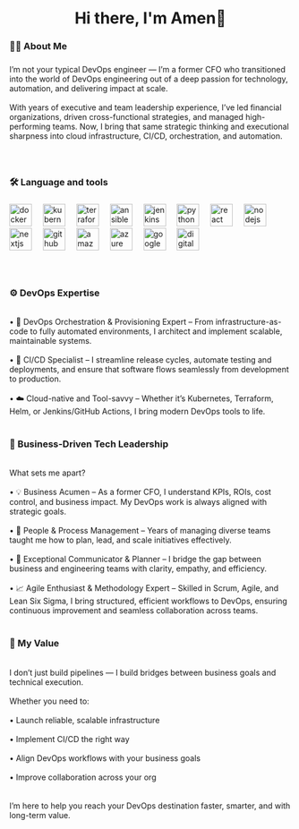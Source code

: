 <h1 align="center">Hi there, I'm Amen👋</h1>

###

<h3 align="left">👩‍💻  About Me</h3>

###

<p align="left">I’m not your typical DevOps engineer — I’m a former CFO who transitioned into the world of DevOps engineering out of a deep passion for technology, automation, and delivering impact at scale.<br><br>With years of executive and team leadership experience, I’ve led financial organizations, driven cross-functional strategies, and managed high-performing teams. Now, I bring that same strategic thinking and executional sharpness into cloud infrastructure, CI/CD, orchestration, and automation.
  
  ###
<br>

<h3 align="left">🛠 Language and tools</h3>


###

<div align="left">
  <img src="https://cdn.jsdelivr.net/gh/devicons/devicon/icons/docker/docker-original.svg" height="40" alt="docker logo"  />
  <img width="12" />
  <img src="https://cdn.jsdelivr.net/gh/devicons/devicon/icons/kubernetes/kubernetes-plain.svg" height="40" alt="kubernetes logo"  />
  <img width="12" />
  <img src="https://cdn.jsdelivr.net/gh/devicons/devicon/icons/terraform/terraform-original.svg" height="40" alt="terraform logo"  />
  <img width="12" />
  <img src="https://cdn.jsdelivr.net/gh/devicons/devicon/icons/ansible/ansible-original.svg" height="40" alt="ansible logo"  />
  <img width="12" />
  <img src="https://cdn.jsdelivr.net/gh/devicons/devicon/icons/jenkins/jenkins-original.svg" height="40" alt="jenkins logo"  />
  <img width="12" />
  <img src="https://cdn.jsdelivr.net/gh/devicons/devicon/icons/python/python-original.svg" height="40" alt="python logo"  />
  <img width="12" />
  <img src="https://cdn.jsdelivr.net/gh/devicons/devicon/icons/react/react-original.svg" height="40" alt="react logo"  />
  <img width="12" />
  <img src="https://cdn.jsdelivr.net/gh/devicons/devicon/icons/nodejs/nodejs-original.svg" height="40" alt="nodejs logo"  />
  <img width="12" />
  <img src="https://cdn.jsdelivr.net/gh/devicons/devicon/icons/nextjs/nextjs-original.svg" height="40" alt="nextjs logo"  />
  <img width="12" />
  <img src="https://cdn.jsdelivr.net/gh/devicons/devicon/icons/github/github-original.svg" height="40" alt="github logo"  />
  <img width="12" />
  <img src="https://cdn.jsdelivr.net/gh/devicons/devicon/icons/amazonwebservices/amazonwebservices-line-wordmark.svg" height="40" alt="amazonwebservices logo"  />
  <img width="12" />
  <img src="https://cdn.jsdelivr.net/gh/devicons/devicon/icons/azure/azure-original.svg" height="40" alt="azure logo"  />
  <img width="12" />
  <img src="https://cdn.jsdelivr.net/gh/devicons/devicon/icons/googlecloud/googlecloud-original.svg" height="40" alt="googlecloud logo"  />
  <img width="12" />
  <img src="https://cdn.jsdelivr.net/gh/devicons/devicon/icons/digitalocean/digitalocean-original.svg" height="40" alt="digitalocean logo"  />
</div>

  ###
<br>
<h3 align="left">⚙️ DevOps Expertise</h3><br>
•	🔧 DevOps Orchestration & Provisioning Expert – From infrastructure-as-code to fully automated environments, I architect and implement scalable, maintainable systems.<br><br>	•	🚀 CI/CD Specialist – I streamline release cycles, automate testing and deployments, and ensure that software flows seamlessly from development to production.<br><br>	•	☁️ Cloud-native and Tool-savvy – Whether it’s Kubernetes, Terraform, Helm, or Jenkins/GitHub Actions, I bring modern DevOps tools to life.<br><br>

<h3 align="left">💼 Business-Driven Tech Leadership</h3><br>
What sets me apart?<br><br>	•	💡 Business Acumen – As a former CFO, I understand KPIs, ROIs, cost control, and business impact. My DevOps work is always aligned with strategic goals.<br><br>	•	👥 People & Process Management – Years of managing diverse teams taught me how to plan, lead, and scale initiatives effectively.<br><br>	•	💬 Exceptional Communicator & Planner – I bridge the gap between business and engineering teams with clarity, empathy, and efficiency.<br><br> •	📈 Agile Enthusiast & Methodology Expert – Skilled in Scrum, Agile, and Lean Six Sigma, I bring structured, efficient workflows to DevOps, ensuring continuous improvement and seamless collaboration across teams.<br><br>

<h3 align="left">🎯 My Value</h3><br>
I don’t just build pipelines — I build bridges between business goals and technical execution.<br><br>Whether you need to:<br><br>	•	Launch reliable, scalable infrastructure<br><br>	•	Implement CI/CD the right way<br><br>	•	Align DevOps workflows with your business goals<br><br>	•	Improve collaboration across your org<br><br>
<br>I’m here to help you reach your DevOps destination faster, smarter, and with long-term value.</p>
